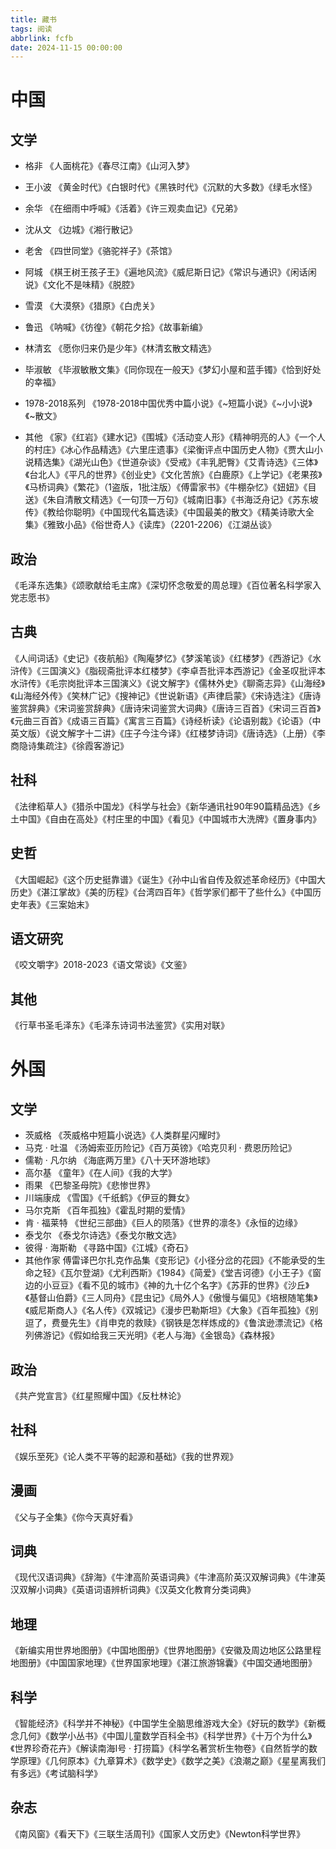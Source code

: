 ```yaml
---
title: 藏书
tags: 阅读
abbrlink: fcfb
date: 2024-11-15 00:00:00
---
```


# 中国
## 文学
- 格非
《人面桃花》《春尽江南》《山河入梦》
- 王小波
《黄金时代》《白银时代》《黑铁时代》《沉默的大多数》《绿毛水怪》
- 余华
《在细雨中呼喊》《活着》《许三观卖血记》《兄弟》
- 沈从文
《边城》《湘行散记》
- 老舍
《四世同堂》《骆驼祥子》《茶馆》 
- 阿城
《棋王树王孩子王》《遍地风流》《威尼斯日记》《常识与通识》《闲话闲说》《文化不是味精》《脱腔》 
- 雪漠
《大漠祭》《猎原》《白虎关》 
- 鲁迅
《呐喊》《彷徨》《朝花夕拾》《故事新编》 
- 林清玄
《愿你归来仍是少年》《林清玄散文精选》 
- 毕淑敏
《毕淑敏散文集》《同你现在一般天》《梦幻小屋和蓝手镯》《恰到好处的幸福》 
- 1978-2018系列
《1978-2018中国优秀中篇小说》《~短篇小说》《~小小说》《~散文》

- 其他
《家》《红岩》《建水记》《围城》《活动变人形》《精神明亮的人》《一个人的村庄》《冰心作品精选》《六里庄遗事》《梁衡评点中国历史人物》《贾大山小说精选集》《湖光山色》《世道杂谈》《受戒》《丰乳肥臀》《艾青诗选》《三体》《台北人》《平凡的世界》《创业史》《文化苦旅》《白鹿原》《上学记》《老果孩》《马桥词典》《繁花》（1盗版，1批注版）《傅雷家书》《牛棚杂忆》《妞妞》《目送》《朱自清散文精选》《一句顶一万句》《城南旧事》《书海泛舟记》《苏东坡传》《教给你聪明》《中国现代名篇选读》《中国最美的散文》《精美诗歌大全集》《雅致小品》《俗世奇人》《读库》（2201-2206）《江湖丛谈》

## 政治
《毛泽东选集》《颂歌献给毛主席》《深切怀念敬爱的周总理》《百位著名科学家入党志愿书》

## 古典
《人间词话》《史记》《夜航船》《陶庵梦忆》《梦溪笔谈》《红楼梦》《西游记》《水浒传》《三国演义》《脂砚斋批评本红楼梦》《李卓吾批评本西游记》《金圣叹批评本水浒传》《毛宗岗批评本三国演义》《说文解字》《儒林外史》《聊斋志异》《山海经》《山海经外传》《笑林广记》《搜神记》《世说新语》《声律启蒙》《宋诗选注》《唐诗鉴赏辞典》《宋词鉴赏辞典》《唐诗宋词鉴赏大词典》《唐诗三百首》《宋词三百首》《元曲三百首》《成语三百篇》《寓言三百篇》《诗经析读》《论语别裁》《论语》（中英文版）《说文解字十二讲》《庄子今注今译》《红楼梦诗词》《唐诗选》（上册）《李商隐诗集疏注》《徐霞客游记》

## 社科
《法律稻草人》《猎杀中国龙》《科学与社会》《新华通讯社90年90篇精品选》《乡土中国》《自由在高处》《村庄里的中国》《看见》《中国城市大洗牌》《置身事内》

## 史哲
《大国崛起》《这个历史挺靠谱》《诞生》《孙中山省自传及叙述革命经历》《中国大历史》《湛江掌故》《美的历程》《台湾四百年》《哲学家们都干了些什么》《中国历史年表》《三案始末》

## 语文研究
《咬文嚼字》2018-2023《语文常谈》《文鉴》

## 其他
《行草书圣毛泽东》《毛泽东诗词书法鉴赏》《实用对联》

# 外国
## 文学

- 茨威格
《茨威格中短篇小说选》《人类群星闪耀时》 
- 马克 · 吐温
《汤姆索亚历险记》《百万英镑》《哈克贝利 · 费恩历险记》 
- 儒勒 · 凡尔纳
《海底两万里》《八十天环游地球》 
- 高尔基
《童年》《在人间》《我的大学》 
- 雨果
《巴黎圣母院》《悲惨世界》 
- 川端康成
《雪国》《千纸鹤》《伊豆的舞女》 
- 马尔克斯
《百年孤独》《霍乱时期的爱情》 
- 肯 · 福莱特
《世纪三部曲》《巨人的陨落》《世界的凛冬》《永恒的边缘》 
- 泰戈尔
《泰戈尔诗选》《泰戈尔散文选》 
- 彼得 · 海斯勒
《寻路中国》《江城》《奇石》
- 其他作家
傅雷译巴尔扎克作品集《变形记》《小径分岔的花园》《不能承受的生命之轻》《瓦尔登湖》《尤利西斯》《1984》《简爱》《堂吉诃德》《小王子》《窗边的小豆豆》《看不见的城市》《神的九十亿个名字》《苏菲的世界》《沙丘》《基督山伯爵》《三人同舟》《昆虫记》《局外人》《傲慢与偏见》《培根随笔集》《威尼斯商人》《名人传》《双城记》《漫步巴勒斯坦》《大象》《百年孤独》《别逗了，费曼先生》《肖申克的救赎》《钢铁是怎样炼成的》《鲁滨逊漂流记》《格列佛游记》《假如给我三天光明》《老人与海》《金银岛》《森林报》 

## 政治
《共产党宣言》《红星照耀中国》《反杜林论》

## 社科
《娱乐至死》《论人类不平等的起源和基础》《我的世界观》

## 漫画
《父与子全集》《你今天真好看》

## 词典
《现代汉语词典》《辞海》《牛津高阶英语词典》《牛津高阶英汉双解词典》《牛津英汉双解小词典》《英语词语辨析词典》《汉英文化教育分类词典》

## 地理
《新编实用世界地图册》《中国地图册》《世界地图册》《安徽及周边地区公路里程地图册》《中国国家地理》《世界国家地理》《湛江旅游锦囊》《中国交通地图册》

## 科学
《智能经济》《科学并不神秘》《中国学生全脑思维游戏大全》《好玩的数学》《新概念几何》《数学小丛书》《中国儿童数学百科全书》《科学世界》《十万个为什么》《世界珍奇花卉》《解读南海I号 · 打捞篇》《科学名著赏析生物卷》《自然哲学的数学原理》《几何原本》《九章算术》《数学史》《数学之美》《浪潮之巅》《星星离我们有多远》《考试脑科学》

## 杂志
《南风窗》《看天下》《三联生活周刊》《国家人文历史》《Newton科学世界》